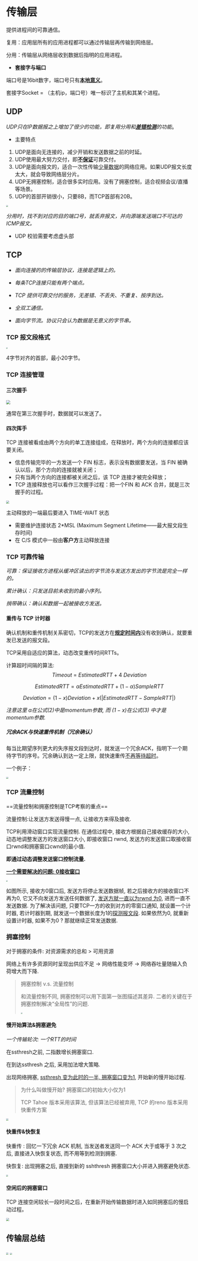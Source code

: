 # 传输层

提供进程间的可靠通信。

复用：应用层所有的应用进程都可以通过传输层再传输到网络层。

分用：传输层从网络层收到数据后指明的应用进程。

- **套接字与端口**

端口号是16bit数字，端口号只有<u>**本地意义**</u>。

套接字Socket = （主机ip，端口号）唯一标识了主机和其某个进程。

## UDP

*UDP只在IP数据报之上增加了很少的功能，即复用分用和<u>**差错检测**</u>的功能*。

- 主要特点

1. UDP是面向无连接的，减少开销和发送数据之前的时延。
2. UDP使用最大努力交付，即<u>**不保证**</u>可靠交付。
3. UDP是面向报文的，适合一次性传输<u>少量数据</u>的网络应用。如果UDP报文长度太大，就会导致网络层分片。
4. UDP无拥塞控制，适合很多实时应用。没有了拥塞控制，适合视频会议/直播等场景。
5. UDP的首部开销很小，只要8B，而TCP首部有20B。

<img src="https://cdn.jsdelivr.net/gh/ekonwang/images@master/img/截屏2022-01-05 下午4.16.07.png" style="zoom:33%;" />

*分用时，找不到对应的目的端口号，就丢弃报文，并向源端发送端口不可达的ICMP报文。*

- UDP 校验需要考虑虚头部

## TCP

- *面向连接的的传输层协议，连接是逻辑上的。*

- *每条TCP连接只能有两个端点。*
- *TCP 提供可靠交付的服务，无差错、不丢失、不重复、按序到达。*
- *全双工通信。*
- *面向字节流。协议只会认为数据是无意义的字节串。*

### TCP 报文段格式

<img src="https://cdn.jsdelivr.net/gh/ekonwang/images@master/img/截屏2022-01-05 下午4.28.10.png" style="zoom:25%;" />

4字节对齐的首部，最小20字节。

### TCP 连接管理

#### 三次握手

<img src="https://pic.imgdb.cn/item/61d9ab682ab3f51d913e364f.png" style="zoom: 67%;" />

通常在第三次握手时，数据就可以发送了。

#### 四次挥手

TCP 连接被看成由两个方向的单工连接组成，在释放时，两个方向的连接都应该要关闭。

- 信息传输完毕的一方发送一个 FIN 标志，表示没有数据要发送，当 FIN 被确认以后，那个方向的连接就被关闭；
- 只有当两个方向的连接都被关闭之后，该 TCP 连接才被完全释放；
- TCP 连接释放也可以看作三次握手过程：把一个FIN 和 ACK 合并，就是三次握手的过程。

<img src="https://pic.imgdb.cn/item/61d9acb52ab3f51d913f33bc.png" style="zoom:50%;" />

主动释放的一端最后要进入 TIME-WAIT 状态

- 需要维护连接状态 2*MSL (Maximum Segment Lifetime——最大报文段生存时间)
- 在 C/S 模式中一般由**客户方**主动释放连接



### TCP 可靠传输

*可靠：保证接收方进程从缓冲区读出的字节流与发送方发出的字节流是完全一样的。*

*累计确认：只发送目前未收到的最小序列。*

*捎带确认：确认和数据一起被接收方发送。*

#### 重传与 TCP 计时器

确认机制和重传机制关系密切，TCP的发送方在<u>**规定时间内**</u>没有收到确认，就要重发已发送的报文段。

TCP采用自适应的算法，动态改变重传时间RTTs。

计算超时间隔的算法:
$$
Timeout ~=~ EstimatedRTT + 4~Deviation 
$$

$$
EstimatedRTT = \alpha EstimatedRTT + (1-\alpha)SampleRTT
$$

$$
Deviation = (1-x)Deviation + x(|EstimatedRTT-SampleRTT|)
$$

*注意这里 $\alpha$在公式(2)中是momentum参数, 而 $(1-x)$在公式(3) 中才是momentum参数.* 

##### 冗余ACK与快速重传机制（冗余确认）

每当比期望序列更大的失序报文段到达时，就发送一个冗余ACK，指明下一个期待字节的序号。冗余确认到达一定上限，就快速重传<u>不再等待超时</u>。

一个例子：

<img src="https://cdn.jsdelivr.net/gh/ekonwang/images@master/img/截屏2022-01-05 下午5.12.12.png" style="zoom:35%;" />

### TCP 流量控制

==流量控制和拥塞控制是TCP考察的重点==

流量控制:让发送方发送得慢一点, 让接收方来得及接收. 

TCP利用滑动窗口实现流量控制. 在通信过程中, 接收方根据自己接收缓存的大小, 动态地调整发送方的发送窗口大小, 即接收窗口 rwnd, 发送方的发送窗口取接收窗口rwnd和拥塞窗口cwnd的最小值. 

**即通过动态调整发送窗口控制流量.**

<u>**一个需要解决的问题: 0接收窗口**</u>

<img src="https://cdn.jsdelivr.net/gh/ekonwang/images@master/img/截屏2022-01-05 下午5.42.01.png" style="zoom:25%;" />

如图所示, 接收方0窗口后, 发送方将停止发送数据帧, 若之后接收方的接收窗口不再为0, 它又不向发送方发送任何数据了, <u>发送方就一直以为rwnd 为0</u>, 进而一直不发送数据. 为了解决该问题, 只要TCP一方的收到对方的零窗口通知, 就设置一个计时器, 若计时器到期, 就发送一个数据长度为1的<u>探测报文段</u>. 如果依然为0, 就重新设置计时器, 如果不为0 ? 那就继续正常发送数据.

### 拥塞控制

对于拥塞的条件: 对资源需求的总和 > 可用资源

网络上有许多资源同时呈现出供应不足 $\rightarrow$ 网络性能变坏 $\rightarrow$ 网络吞吐量随输入负荷增大而下降.

> 拥塞控制 v.s. 流量控制
>
> 和流量控制不同, 拥塞控制可以用下面第一张图描述其差异. 二者的关键在于拥塞控制解决“全局性”的问题. 
>
> <img src="https://cdn.jsdelivr.net/gh/ekonwang/images@master/img/截屏2022-01-05 下午10.05.45.png" style="zoom:25%;" />

#### 慢开始算法&拥塞避免

*一个传输轮次: 一个RTT的时间*

在ssthresh之前, 二指数增长拥塞窗口. 

在到达ssthresh 之后, 采用加法增大策略.

出现网络拥塞, <u>ssthresh 变为此时的一半, 拥塞窗口变为1</u>, 开始新的慢开始过程.

> 为什么叫做慢开始? 拥塞窗口的初始大小仅为1
>
> TCP Tahoe 版本采用该算法, 但该算法已经被弃用, TCP 的reno 版本采用快重传方案

<img src="https://cdn.jsdelivr.net/gh/ekonwang/images@master/img/截屏2022-01-05 下午10.11.03.png" style="zoom:35%;" />

#### 快重传&快恢复

快重传 : 回忆一下冗余 ACK 机制, 当发送者发送同一个 ACK 大于或等于 3 次之后, 直接进入快恢复状态, 而不用等到检测到拥塞.

快恢复: 出现拥塞之后, 直接到新的 sshthresh 拥塞窗口大小并进入拥塞避免状态.   

<img src="https://cdn.jsdelivr.net/gh/ekonwang/images@master/img/截屏2022-01-05 下午10.19.20.png" style="zoom:33%;" />

#### 空闲后的拥塞窗口

TCP 连接空闲较长一段时间之后，在重新开始传输数据时进入如同拥塞后的慢启动过程。

<img src="https://pic.imgdb.cn/item/61d9bbf52ab3f51d914a3c38.png" style="zoom: 50%;" />



## 传输层总结



<img src="https://cdn.jsdelivr.net/gh/ekonwang/images@master/img/截屏2022-01-05 下午10.25.42.png" style="zoom:40%;" />



<img src="https://cdn.jsdelivr.net/gh/ekonwang/images@master/img/截屏2022-01-05 下午10.29.59.png" style="zoom:33%;" />

